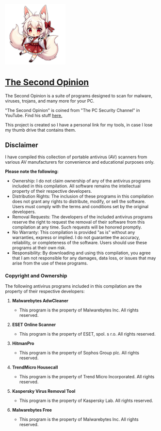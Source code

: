 <a href="https://jijirae.github.io/thesecondopinion/"><img src="docs/public/mascot.png" width="200" height="auto" alt="Futatsuki, the mascot of TSO">
# The Second Opinion </a>

The Second Opinion is a suite of programs designed to scan for malware, viruses, trojans, and many more for your PC.

"The Second Opinion" is coined from "The PC Security Channel" in YouTube. Find his stuff [here.](https://www.youtube.com/@pcsecuritychannel)

This project is created so I have a personal link for my tools, in case I lose my thumb drive that contains them.

## Disclaimer
I have compiled this collection of portable antivirus (AV) scanners from various AV manufacturers for convenience and educational purposes only.

**Please note the following:**
- Ownership: I do not claim ownership of any of the antivirus programs included in this compilation. All software remains the intellectual property of their respective developers.
- Distribution Rights: The inclusion of these programs in this compilation does not grant any rights to distribute, modify, or sell the software. Users must comply with the terms and conditions set by the original developers.
- Removal Requests: The developers of the included antivirus programs reserve the right to request the removal of their software from this compilation at any time. Such requests will be honored promptly.
- No Warranty: This compilation is provided "as is" without any warranties, express or implied. I do not guarantee the accuracy, reliability, or completeness of the software. Users should use these programs at their own risk.
- Responsibility: By downloading and using this compilation, you agree that I am not responsible for any damages, data loss, or issues that may arise from the use of these programs.
  
### Copyright and Ownership

The following antivirus programs included in this compilation are the property of their respective developers:

1. **Malwarebytes AdwCleaner**
   - This program is the property of Malwarebytes Inc. All rights reserved.

2. **ESET Online Scanner**
   - This program is the property of ESET, spol. s r.o. All rights reserved.

3. **HitmanPro**
   - This program is the property of Sophos Group plc. All rights reserved.

4. **TrendMicro Housecall**
   - This program is the property of Trend Micro Incorporated. All rights reserved.

5. **Kaspersky Virus Removal Tool**
   - This program is the property of Kaspersky Lab. All rights reserved.

6. **Malwarebytes Free**
   - This program is the property of Malwarebytes Inc. All rights reserved.
